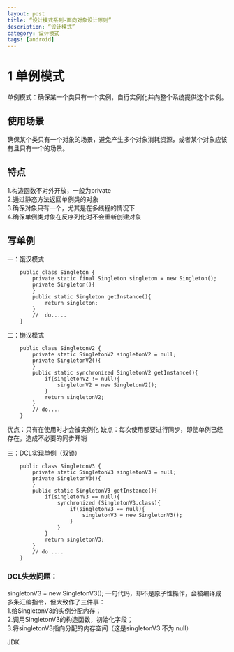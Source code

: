 ```yaml
---
layout: post
title: “设计模式系列-面向对象设计原则”
description: “设计模式”
category: 设计模式
tags: [android]
---
```


# 1 单例模式

单例模式：确保某一个类只有一个实例，自行实例化并向整个系统提供这个实例。

## 使用场景

确保某个类只有一个对象的场景，避免产生多个对象消耗资源，或者某个对象应该有且只有一个的场景。

## 特点

1.构造函数不对外开放，一般为private<br/>
2.通过静态方法返回单例类的对象<br/>
3.确保对象只有一个，尤其是在多线程的情况下<br/>
4.确保单例类对象在反序列化时不会重新创建对象 <br/>

## 写单例

一：饿汉模式

        public class Singleton {
            private static final Singleton singleton = new Singleton();
            private Singleton(){
            }
            public static Singleton getInstance(){
                return singleton;
            }
            //  do.....
        }

二：懒汉模式

        public class SingletonV2 {
            private static SingletonV2 singletonV2 = null;
            private SingletonV2(){
            }
            public static synchronized SingletonV2 getInstance(){
                if(singletonV2 != null){
                    singletonV2 = new SingletonV2();
                }
                return singletonV2;
            }
            // do....
        }

优点：只有在使用时才会被实例化
缺点：每次使用都要进行同步，即使单例已经存在，造成不必要的同步开销

三：DCL实现单例（双锁）

        public class SingletonV3 {
            private static SingletonV3 singletonV3 = null;
            private SingletonV3(){
            }
            public static SingletonV3 getInstance(){
                if(singletonV3 == null){
                    synchronized (SingletonV3.class){
                        if(singletonV3 == null){
                            singletonV3 = new SingletonV3();
                        }
                    }
                }
                return singletonV3;
            }
            // do ....
        }

### DCL失效问题：
singletonV3 = new SingletonV3(); 一句代码，却不是原子性操作，会被编译成多条汇编指令，但大致作了三件事：<br/>
1.给SingletonV3的实例分配内存；<br/>
2.调用SingletonV3的构造函数，初始化字段；<br/>
3.将singletonV3指向分配的内存空间（这是singletonV3 不为 null）<br/>

JDK


